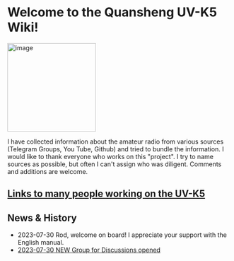 # Welcome to the Quansheng UV-K5 Wiki!

<img width="200" alt="image" src="https://github.com/ludwich66/Quansheng_UV-K5_Wiki/assets/12202733/19823838-7a3f-4ba4-b943-df7f01d16527">

I have collected information about the amateur radio from various sources (Telegram Groups, You Tube, Github) and tried to bundle the information.
I would like to thank everyone who works on this "project".
I try to name sources as possible, but often I can't assign who was diligent. Comments and additions are welcome.

## [Links to many people working on the UV-K5](https://github.com/ludwich66/Quansheng_UV-K5_Wiki)

## News & History
* 2023-07-30 Rod, welcome on board! I appreciate your support with the English manual.
* [2023-07-30 NEW Group for Discussions opened](https://github.com/ludwich66/Quansheng_UV-K5_Wiki/discussions)
